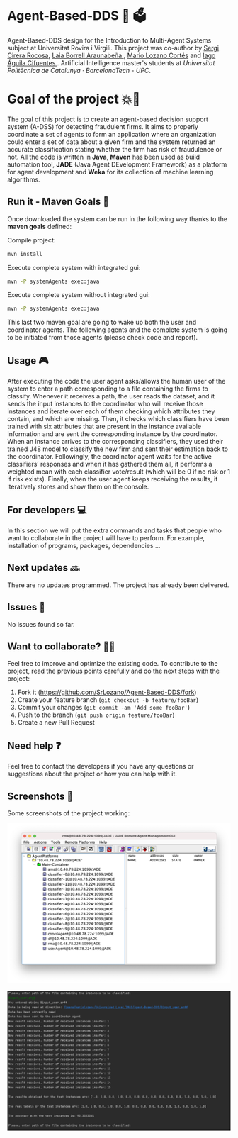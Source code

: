 # Agent-Based-DDS 🤖 🗳
Agent-Based-DDS design for the Introduction to Multi-Agent Systems subject at Universitat Rovira i Virgili. This project was co-author by [Sergi Cirera Rocosa](https://github.com/Sergi-Cirera-Rocosa), [Laia Borrell Araunabeña ](https://github.com/Laiaborrell), [Mario Lozano Cortés](https://github.com/SrLozano) and [Iago Águila Cifuentes ](https://github.com/iAguila98). Artificial Intelligence master's students at _Universitat Politècnica de Catalunya · BarcelonaTech - UPC_.

# Goal of the project 💥💯
The goal of this project is to create an agent-based decision support system (A-DSS) for detecting fraudulent firms. It aims to properly coordinate a set of agents to form an application where an organization could enter a set of data about a given firm and the system returned an accurate classification stating whether the firm has risk of fraudulence or not. All the code is written in **Java**, **Maven** has been used as build automation tool, **JADE** (Java Agent DEvelopment Framework) as a platform for agent development and **Weka** for its collection of machine learning algorithms.

## Run it - Maven Goals 🚀

Once downloaded the system can be run in the following way thanks to the **maven goals** defined:

Compile project:
```sh
mvn install
```
Execute complete system with integrated gui:
```sh
mvn -P systemAgents exec:java
```
Execute complete system without integrated gui:
```sh
mvn -P systemAgents exec:java
```

This last two maven goal are going to wake up both the user and coordinator agents. The following agents and the complete system is going to be initiated from those agents (please check code and report).

## Usage 🎮
After executing the code the user agent asks/allows the human user of the system to enter a path corresponding to a file containing the firms to classify. Whenever it receives a path, the user reads the dataset, and it sends the input instances to the coordinator who will receive those instances and iterate over each of them checking which attributes they contain, and which are missing. Then, it checks which classifiers have been trained with six attributes that are present in the instance available information and are sent the corresponding instance by the coordinator. When an instance arrives to the corresponding classifiers, they used their trained J48 model to classify the new firm and sent their estimation back to the coordinator. Followingly, the coordinator agent waits for the active classifiers’ responses and when it has gathered them all, it performs a weighted mean with each classifier vote/result (which will be 0 if no risk or 1 if risk exists). Finally, when the user agent keeps receiving the results, it iteratively stores and show them on the console.

## For developers 💻
In this section we will put the extra commands and tasks that people who want to collaborate in the project will have to perform. For example, installation of programs, packages, dependencies ...


## Next updates 🔜
There are no updates programmed. The project has already been delivered.

## Issues 🤕
No issues found so far.

## Want to collaborate? 🙋🏻
Feel free to improve and optimize the existing code. To contribute to the project, read the previous points carefully and do the next steps with the project:
1. Fork it (<https://github.com/SrLozano/Agent-Based-DDS/fork>)
2. Create your feature branch (`git checkout -b feature/fooBar`)
3. Commit your changes (`git commit -am 'Add some fooBar'`)
4. Push to the branch (`git push origin feature/fooBar`)
5. Create a new Pull Request

## Need help ❓
Feel free to contact the developers if you have any questions or suggestions about the project or how you can help with it.

## Screenshots 📸
Some screenshots of the project working:

![ScreenShot](screenshots/sc1.png)

![ScreenShot](screenshots/sc2.png)



